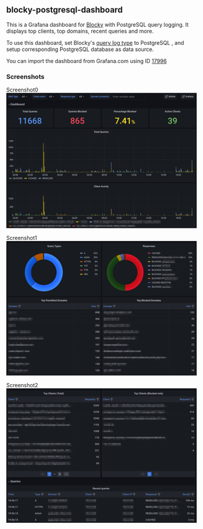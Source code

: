 ## blocky-postgresql-dashboard

This is a Grafana dashboard for [Blocky](https://0xerr0r.github.io/blocky/) with PostgreSQL query logging. It displays top clients, top domains, recent queries and more.

To use this dashboard, set Blocky's [query log type](https://0xerr0r.github.io/blocky/configuration/#query-log-types) to PostgreSQL , and setup corresponding PostgreSQL database as data source.

You can import the dashboard from Grafana.com using ID [17996](https://grafana.com/grafana/dashboards/17996)

### Screenshots
Screenshot0
![screenshot0](https://raw.githubusercontent.com/shizunge/blocky-postgresql/main/dashboard/screenshots/screenshot0.png)

Screenshot1
![screenshot1](https://raw.githubusercontent.com/shizunge/blocky-postgresql/main/dashboard/screenshots/screenshot1.png)

Screenshot2
![screenshot2](https://raw.githubusercontent.com/shizunge/blocky-postgresql/main/dashboard/screenshots/screenshot2.png)
